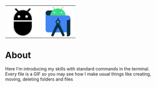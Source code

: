 
<table align="center" border="0">
<tr>
 <td><img align="middle" alt="Ubuntu" title="Ubuntu" width="100px" src="./Sourses/adb.svg"/></td>
 <td><img align="middle" alt="Jira" title="Jira" width="100px" src="./Sourses/androidstudio-original.svg"/></td>
</tr>
</table>

# About 
Here I'm introducing my skills with standard commands in the terminal. Every file is a GIF so you may see how I make usual things like creating, moving, deleting folders and files
